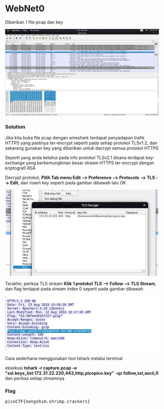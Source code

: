<h1><b>WebNet0</b></h1>
<p>Diberikan 1 file pcap dan key</p>
<p align="center">
  <img src="https://github.com/enomarozi/CTF-Writeup/blob/master/Wireshark/Images/WebNet0_1.jpg">
</p>
<h3><b>Solution</b></h3>
<p>Jika kita buka file pcap dengan wireshark terdapat penyadapan trafik HTTPS yang pastinya ter-encrypt seperti pada setiap protokol TLSv1.2, dan sekarang gunakan key yang diberikan untuk decrypt semua protokol HTTPS</p>
<p>Seperti yang anda ketahui pada info protokol TLSv2.1 disana terdapat key-exchange yang berkemungkinan besar stream HTTPS ter-encrypt dengan kriptografi RSA</p>
<p>Decrypt protokol, <b>Pilih Tab menu Edit --> Preference --> Protocols --> TLS --> Edit</b>, dan insert key seperti pada gambar dibawah lalu OK</p>
<p align="center">
  <img width='500' src="https://github.com/enomarozi/CTF-Writeup/blob/master/Wireshark/Images/WebNet0_3.jpg">
</p>
<p>Terakhir, periksa TLS stream <b>Klik 1 protokol TLS --> Follow --> TLS Stream</b>, dan flag terdapat pada stream index 0 seperti pada gambar dibawah<p>
<p align="center">
  <img src="https://github.com/enomarozi/CTF-Writeup/blob/master/Wireshark/Images/WebNet0_2.jpg">
</p>
<p>Cara sederhana menggunakan tool tshark melalui terminal</p> 
<p>eksekusi <b>tshark -r capture.pcap -o "ssl.keys_list:172.31.22.220,443,http,picopico.key" -qz follow,ssl,ascii,0</b> dan periksa setiap streamnya</p>
<h3><b>Flag</b></h3>
<pre>
picoCTF{nongshim.shrimp.crackers}
</pre>
